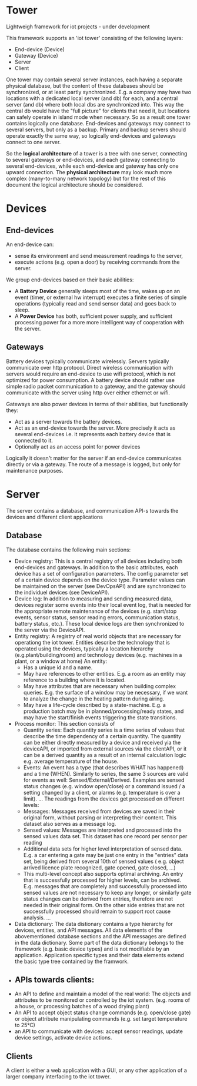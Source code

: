 # Tower
Lightweigh framework for iot projects - under development

This framework supports an 'iot tower' consisting of the following layers:
- End-device (Device)
- Gateway (Device)
- Server
- Client

One tower may contain several server instances, each having a separate physical database, but the content of these databases should be synchronized, or at least partly synchronized. E.g. a company may have two locations with a dedicated local server (and db) for each, and a central server (and db) where both local dbs are synchronized into. This way the central db would have the "full picture" for clients that need it, but locations can safely operate in island mode when necessary. So as a result one tower contains logically one database. End-devices and gateways may connect to several servers, but only as a backup. Primary and backup servers should operate exactly the same way, so logically end-devices and gateways connect to one server.

So the **logical architecture** of a tower is a tree with one server, connecting to several gateways or end-devices, and each gateway connecting to several end-devices, while each end-device and gateway has only one upward connection. The **physical architecture** may look much more complex (many-to-many network topology) but for the rest of this document the logical architecture should be considered.

Devices
=======

End-devices
-----------
An end-device can:
- sense its environment and send measurement readings to the server,
- execute actions (e.g. open a door) by receiving commands from the server.

We group end-devices based on their basic abilities:
- A **Battery Device** generally sleeps most of the time, wakes up on an event (timer, or external hw interrupt) executes a finite series of simple operations (typically read and send sensor data) and goes back to sleep.
- A **Power Device** has both, sufficient power supply, and sufficient processing power for a more more intelligent way of cooperation with the server.

Gateways
--------
Battery devices typically communicate wirelessly. Servers typically communicate over http protocol. Direct wireless communication with servers would require an end-device to use wifi protocol, which is not optimized for power consumption. A battery device should rather use simple radio packet communication to a gateway, and the gateway should communicate with the server using http over either ethernet or wifi. 

Gateways are also power devices in terms of their abilities, but functionally they:
- Act as a server towards the battery devices. 
- Act as an end-device towards the server. More precisely it acts as several end-devices i.e. it represents each battery device that is connected to it.
- Optionally act as an access point for power devices

Logically it doesn't matter for the server if an end-device communicates directly or via a gateway. The route of a message is logged, but only for maintenance purposes.

Server
======
The server contains a database, and communication API-s towards the devices and different client applications

Database
--------
The database contains the following main sections:
- Device registry: This is a central registry of all devices including both end-devices and gateways. In addition to the basic attributes, each device has a set of configuration parameters. The config parameter set of a certain device depends on the device type. Parameter values can be maintained on the server (see DevOpsAPI) and are synchronized to the individuel devices (see DeviceAPI).
- Device log: In addition to measuring and sending measured data, devices register some events into their local event log, that is needed for the appropriate remote maintenance of the devices (e.g. start/stop events, sensor status, sensor reading errors, communication status, battery status, etc.). These local device logs are then synchronized to the server via the DeviceAPI. 
- Entity registry: A registry of real world objects that are necessary for operationg the iot tower.  Entities describe the technology that is operated using the devices, typically a location hierarchy (e.g.plant/building/room) and technology devices (e.g. machines in a plant, or a window at home) An entity:
  - Has a unique id and a name.
  - May have references to other entities. E.g. a room as an entity may reference to a building where it is located.
  - May have attributes that are necessary when building complex queries. E.g. the surface of a window may be necessary, if we want to analyze the change in the heating pattern during airing.
  - May have a life-cycle described by a state-machine. E.g. a production batch may be in planned/processing/ready states, and may have the start/finish events triggering the state transitions.
- Process monitor: This section consists of
  -  Quantity series: Each quantity series is a time series of values that describe the time dependency of a certain quantity. The quantity can be either directly measured by a device and received yia the deviceAPI, or imported from external sources via the clientAPI, or it can be a derived quantity as a result of an internal calculation logic e.g. average temperature of the house. 
  -  Events: An event has a type (that describes WHAT has happened) and a time (WHEN). Similarly to series, the same 3 sources are valid for events as well: Sensed/External/Derived. Examples are sensed status changes (e.g. window open/close) or a command issued / a setting changed by a client, or alarms (e.g. temperature is over a limit). 
...
The readings from the devices get processed on different levels:
  - Messages: Messages received from devices are saved in their original form, without parsing or interpreting their content. This dataset also serves as a message log.
  - Sensed values: Messages are interpreted and processed into the sensed values data set. This dataset has one record per sensor per reading
  - Additional data sets for higher level interpretation of sensed data. E.g. a car entering a gate may be just one entry in the "entries" data set, being derived from several 10th of sensed values ( e.g. object arrived licence plate recognized, gate opened, gate closed, ...)
  - This multi-level concept also supports optimal archiving. An entry that is successfully processed for higher levels, can be archived. E.g. messages that are completely and successfully processed into sensed values are not necessary to keep any longer, or similarly gate status changes can be derived from entries, therefore are not needed in their original form. On the other side entries that are not successfully processed should remain to support root cause analysis.
... 
- Data dictionary: The data distionary contains a type hierarchy for devices, entities, and API messages. All data elements of the abovementioned database sections and the API messages are defined in the data dictionary. Some part of the data dictionary belongs to the framework (e.g. basic device types) and is not modifiable by an application. Application specific types and their data elements extend the basic type tree contained by the framwork.
- APIs towards clients:
  -  
- An API to define and maintain a model of the  real world: The objects and attributes to be monitored or controlled by the iot system. (e.g. rooms of a house, or processing batches of a wood drying plant)
- An API to accept object status change commands (e.g. open/close gate) or object attribute manipulating commands (e.g. set target temperature to 25°C)
- an API to communicate with devices: accept sensor readings, update device settings, activate device actions.

 

Clients
-------
A client is either a web application with a GUI, or any other application of a larger company interfacing to the iot tower.




